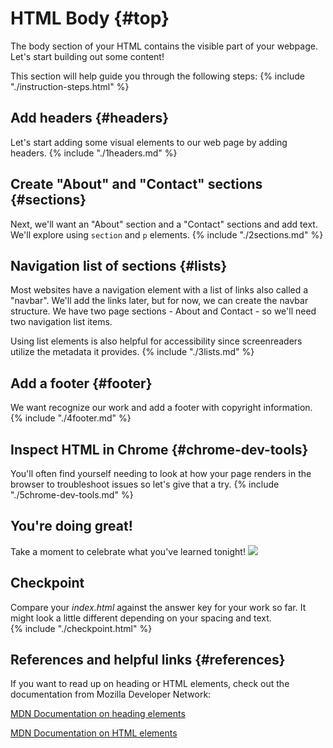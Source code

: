# HTML Body {#top}
The body section of your HTML contains the visible part of your webpage. Let's start building out some content!

This section will help guide you through the following steps:
{% include "./instruction-steps.html" %}

## Add headers {#headers} <span class="navigate-top"><a href="#top" title="Take me to the top of page"><i class="fa fa-chevron-circle-up" aria-hidden="true"></i></a></span>
Let's start adding some visual elements to our web page by adding headers.
{% include "./1headers.md" %}

## Create "About" and "Contact" sections {#sections} <span class="navigate-top"><a href="#top" title="Take me to the top of page"><i class="fa fa-chevron-circle-up" aria-hidden="true"></i></a></span>
Next, we'll want an "About" section and a "Contact" sections and add text. We'll explore using `section` and `p` elements.
{% include "./2sections.md" %}

## Navigation list of sections {#lists} <span class="navigate-top"><a href="#top" title="Take me to the top of page"><i class="fa fa-chevron-circle-up" aria-hidden="true"></i></a></span>
Most websites have a navigation element with a list of links also called a "navbar". We'll add the links later, but for now, we can create the navbar structure. We have two page sections - About and Contact - so we'll need two navigation list items.

Using list elements is also helpful for accessibility since screenreaders utilize the metadata it provides.
{% include "./3lists.md" %}

## Add a footer {#footer} <span class="navigate-top"><a href="#top" title="Take me to the top of page"><i class="fa fa-chevron-circle-up" aria-hidden="true"></i></a></span>
We want recognize our work and add a footer with copyright information.
{% include "./4footer.md" %}

## Inspect HTML in Chrome {#chrome-dev-tools} <span class="navigate-top"><a href="#top" title="Take me to the top of page"><i class="fa fa-chevron-circle-up" aria-hidden="true"></i></a></span>
You'll often find yourself needing to look at how your page renders in the browser to troubleshoot issues so let's give that a try.
{% include "./5chrome-dev-tools.md" %}

## You're doing great! 
Take a moment to celebrate what you've learned tonight!
![](https://media.giphy.com/media/26u4cqiYI30juCOGY/giphy.gif)

<!-- trick markdown to give me a little space between these two sections of text -->
## 

## Checkpoint <span class="navigate-top"><a href="#top" title="Take me to the top of page"><i class="fa fa-chevron-circle-up" aria-hidden="true"></i></a></span>
Compare your _index.html_ against the answer key for your work so far. It might look a little different depending on your spacing and text.  
{% include "./checkpoint.html" %}

<!-- Trick markdown for some more space -->
## 

## References and helpful links {#references} <span class="navigate-top"><a href="#top" title="Take me to the top of page"><i class="fa fa-chevron-circle-up" aria-hidden="true"></i></a></span>

If you want to read up on heading or HTML elements, check out the documentation from Mozilla Developer Network:

[MDN Documentation on heading elements](https://developer.mozilla.org/en-US/docs/Web/HTML/Element/Heading_Elements)

[MDN Documentation on HTML elements](https://developer.mozilla.org/en-US/docs/Web/HTML/Element)

